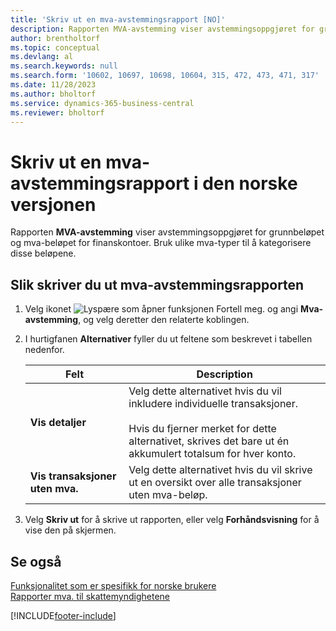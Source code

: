 ```yaml
---
title: 'Skriv ut en mva-avstemmingsrapport [NO]'
description: Rapporten MVA-avstemming viser avstemmingsoppgjøret for grunnbeløpet og mva-beløpet for finanskontoer.
author: brentholtorf
ms.topic: conceptual
ms.devlang: al
ms.search.keywords: null
ms.search.form: '10602, 10697, 10698, 10604, 315, 472, 473, 471, 317'
ms.date: 11/28/2023
ms.author: bholtorf
ms.service: dynamics-365-business-central
ms.reviewer: bholtorf
---
```

# Skriv ut en mva-avstemmingsrapport i den norske versjonen
Rapporten **MVA-avstemming** viser avstemmingsoppgjøret for grunnbeløpet og mva-beløpet for finanskontoer. Bruk ulike mva-typer til å kategorisere disse beløpene.  

## Slik skriver du ut mva-avstemmingsrapporten  

1.  Velg ikonet ![Lyspære som åpner funksjonen Fortell meg.](../../media/ui-search/search_small.png "Fortell hva du vil gjøre") og angi **Mva-avstemming**, og velg deretter den relaterte koblingen.  
2.  I hurtigfanen **Alternativer** fyller du ut feltene som beskrevet i tabellen nedenfor.  

    |Felt|Description|  
    |---------------------------------|---------------------------------------|  
    |**Vis detaljer**|Velg dette alternativet hvis du vil inkludere individuelle transaksjoner.<br /><br /> Hvis du fjerner merket for dette alternativet, skrives det bare ut én akkumulert totalsum for hver konto.|  
    |**Vis transaksjoner uten mva.**|Velg dette alternativet hvis du vil skrive ut en oversikt over alle transaksjoner uten mva-beløp.|  

3.  Velg **Skriv ut** for å skrive ut rapporten, eller velg **Forhåndsvisning** for å vise den på skjermen.  

## Se også  
 [Funksjonalitet som er spesifikk for norske brukere](norway-local-functionality.md)   
 [Rapporter mva. til skattemyndighetene](../../finance-how-report-vat.md)


[!INCLUDE[footer-include](../../includes/footer-banner.md)]